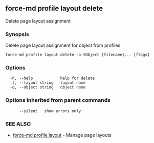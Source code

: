 ## force-md profile layout delete

Delete page layout assignment

### Synopsis

Delete page layout assignment for object from profiles

```
force-md profile layout delete -o SObject [filename]... [flags]
```

### Options

```
  -h, --help            help for delete
  -l, --layout string   layout name
  -o, --object string   object name
```

### Options inherited from parent commands

```
      --silent   show errors only
```

### SEE ALSO

* [force-md profile layout](force-md_profile_layout.md)	 - Manage page layouts

